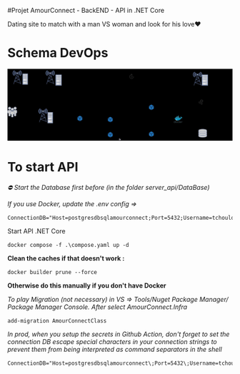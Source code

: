 #Projet AmourConnect - BackEND - API in .NET Core

Dating site to match with a man VS woman and look for his love❤️

# Schema DevOps

![Schema DevOps](./shema_devops.jpg)

# To start API

*⛔ Start the Database first before (in the folder server_api/DataBase)*


*If you use Docker, update the .env config =>*

```
ConnectionDB="Host=postgresdbsqlamourconnect;Port=5432;Username=tchoulo;Password=123tchoulo123;Database=amourconnect_dev;"
```

Start API .NET Core
```
docker compose -f .\compose.yaml up -d
```

**Clean the caches if that doesn't work :**

```
docker builder prune --force
```

**Otherwise do this manually if you don't have Docker**

*To play Migration (not necessary) in VS => Tools/Nuget Package Manager/ Package Manager Console. After select AmourConnect.Infra*
```
add-migration AmourConnectClass
```

*In prod, when you setup the secrets in Github Action, don't forget to set the connection DB escape special characters in your connection strings to prevent them from being interpreted as command separators in the shell*
```
ConnectionDB="Host=postgresdbsqlamourconnect\;Port=5432\;Username=tchoulo\;Password=123tchoulo123\;Database=amourconnect_dev\;"
```